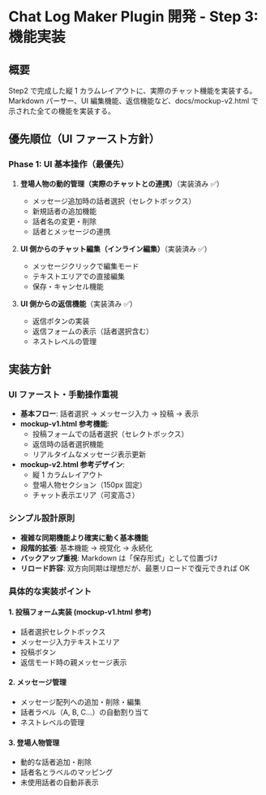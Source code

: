 # Chat Log Maker Plugin 開発 - Step 3: 機能実装

## 概要

Step2 で完成した縦 1 カラムレイアウトに、実際のチャット機能を実装する。Markdown パーサー、UI 編集機能、返信機能など、docs/mockup-v2.html で示された全ての機能を実装する。

## 優先順位（UI ファースト方針）

### Phase 1: UI 基本操作（最優先）

1. **登場人物の動的管理（実際のチャットとの連携）**（実装済み ✅）

   - メッセージ追加時の話者選択（セレクトボックス）
   - 新規話者の追加機能
   - 話者名の変更・削除
   - 話者とメッセージの連携

2. **UI 側からのチャット編集（インライン編集）**（実装済み ✅）

   - メッセージクリックで編集モード
   - テキストエリアでの直接編集
   - 保存・キャンセル機能

3. **UI 側からの返信機能**（実装済み ✅）
   - 返信ボタンの実装
   - 返信フォームの表示（話者選択含む）
   - ネストレベルの管理

## 実装方針

### UI ファースト・手動操作重視

- **基本フロー**: 話者選択 → メッセージ入力 → 投稿 → 表示
- **mockup-v1.html 参考機能**:
  - 投稿フォームでの話者選択（セレクトボックス）
  - 返信時の話者選択機能
  - リアルタイムなメッセージ表示更新
- **mockup-v2.html 参考デザイン**:
  - 縦 1 カラムレイアウト
  - 登場人物セクション（150px 固定）
  - チャット表示エリア（可変高さ）

### シンプル設計原則

- **複雑な同期機能より確実に動く基本機能**
- **段階的拡張**: 基本機能 → 視覚化 → 永続化
- **バックアップ重視**: Markdown は「保存形式」として位置づけ
- **リロード許容**: 双方向同期は理想だが、最悪リロードで復元できれば OK

### 具体的な実装ポイント

#### 1. 投稿フォーム実装 (mockup-v1.html 参考)

- 話者選択セレクトボックス
- メッセージ入力テキストエリア
- 投稿ボタン
- 返信モード時の親メッセージ表示

#### 2. メッセージ管理

- メッセージ配列への追加・削除・編集
- 話者ラベル（A, B, C...）の自動割り当て
- ネストレベルの管理

#### 3. 登場人物管理

- 動的な話者追加・削除
- 話者名とラベルのマッピング
- 未使用話者の自動非表示
